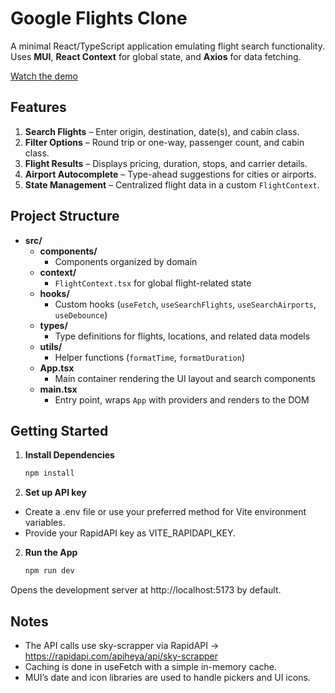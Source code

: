 # Google Flights Clone

A minimal React/TypeScript application emulating flight search functionality. Uses **MUI**, **React Context** for global state, and **Axios** for data fetching.

[Watch the demo](https://www.loom.com/share/1b09c1859ec241e5b6dfe8bb11b4182c?sid=6f297cac-8125-4de3-a878-c05f0bd8378b)

## Features

1. **Search Flights** – Enter origin, destination, date(s), and cabin class.  
2. **Filter Options** – Round trip or one-way, passenger count, and cabin class.  
3. **Flight Results** – Displays pricing, duration, stops, and carrier details.  
4. **Airport Autocomplete** – Type-ahead suggestions for cities or airports.  
5. **State Management** – Centralized flight data in a custom `FlightContext`.  

## Project Structure

- **src/**  
  - **components/**  
    - Components organized by domain
  - **context/**  
    - `FlightContext.tsx` for global flight-related state  
  - **hooks/**  
    - Custom hooks (`useFetch`, `useSearchFlights`, `useSearchAirports`, `useDebounce`)  
  - **types/**  
    - Type definitions for flights, locations, and related data models  
  - **utils/**  
    - Helper functions (`formatTime`, `formatDuration`)  
  - **App.tsx**  
    - Main container rendering the UI layout and search components  
  - **main.tsx**  
    - Entry point, wraps `App` with providers and renders to the DOM  

## Getting Started

1. **Install Dependencies**  
   ```bash
   npm install
   ```

2. **Set up API key**  
- Create a .env file or use your preferred method for Vite environment variables.
- Provide your RapidAPI key as VITE_RAPIDAPI_KEY.

2. **Run the App**
   
   ```bash
   npm run dev
   ```
Opens the development server at http://localhost:5173 by default.

## Notes
- The API calls use sky-scrapper via RapidAPI -> https://rapidapi.com/apiheya/api/sky-scrapper
- Caching is done in useFetch with a simple in-memory cache.
- MUI’s date and icon libraries are used to handle pickers and UI icons.
